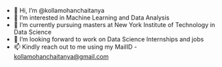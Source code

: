 - 👋 Hi, I’m @kollamohanchaitanya
- 👀 I’m interested in Machine Learning and Data Analysis
- 🌱 I’m currently pursuing masters at New York Institute of Technology in Data Science
- 💞️ I’m looking forward to work on Data Science Internships and jobs
- 📫 Kindly reach out to me using my MailID - kollamohanchaitanya@gmail.com

<!---
kollamohanchaitanya/kollamohanchaitanya is a ✨ special ✨ repository because its `README.md` (this file) appears on your GitHub profile.
You can click the Preview link to take a look at your changes.
--->
